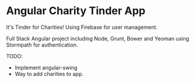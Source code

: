# Angular Charity Tinder App

It's Tinder for Charities! Using Firebase for user management.

Full Stack Angular project including Node, Grunt, Bower and Yeoman using Stormpath for authentication.

TODO:
 * Implement angular-swing
 * Way to add charities to app.
 
